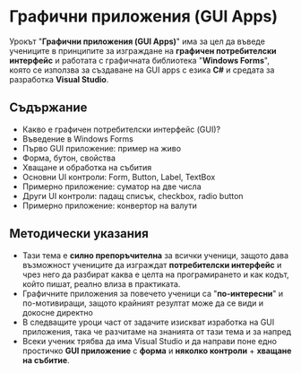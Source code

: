 # Графични приложения (GUI Apps)

Урокът "**Графични приложения (GUI Apps)**" има за цел да въведе учениците в принципите за изграждане на **графичен потребителски интерфейс** и работата с графичната библиотека "**Windows Forms**", която се използва за създаване на GUI apps с езика **C#** и средата за разработка **Visual Studio**.

## Съдържание
 - Какво е графичен потребителски интерфейс (GUI)?
 - Въведение в Windows Forms
 - Първо GUI приложение: пример на живо
 - Форма, бутон, свойства
 - Хващане и обработка на събития
 - Основни UI контроли: Form, Button, Label, TextBox
 - Примерно приложение: суматор на две числа
 - Други UI контроли: падащ списък, checkbox, radio button
 - Примерно приложение: конвертор на валути

## Методически указания
  - Тази тема е **силно препоръчителна** за всички ученици, защото дава възможност учениците да изграждат **потребителски интерфейс** и чрез него да разбират каква е целта на програмирането и как кодът, който пишат, реално влиза в практиката.
  - Графичните приложения за повечето ученици са "**по-интересни**" и по-мотивиращи, защото крайният резултат може да се види и докосне директно
  - В следващите уроци част от задачите изискват изработка на GUI приложения, така че разчитаме на знанията от тази тема и за напред
  - Всеки ученик трябва да има Visual Studio и да направи поне едно простичко **GUI приложение** с **форма** и **няколко контроли** + **хващане на събитие**.

